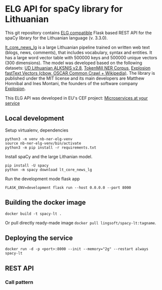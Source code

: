 # ELG API for spaCy library for Lithuanian

This git repository contains [ELG compatible](https://european-language-grid.readthedocs.io/en/stable/all/A3_API/LTInternalAPI.html) Flask based REST API for the spaCy library for the Lithuanian language (v. 3.3.0).

[lt_core_news_lg](https://spacy.io/models/lt#lt_core_news_lg) is a large Lithuanian pipeline trained on written web text (blogs, news, comments), that includes vocabulary, syntax and entities. It has a large word vector table with 500000 keys and 500000 unique vectors (300 dimensions). The model was developed based on the following datasets: [UD Lithuanian ALKSNIS v2.8](https://github.com/UniversalDependencies/UD_Lithuanian-ALKSNIS), [TokenMill NER Corpus](https://www.tokenmill.lt/), [Explosion fastText Vectors (cbow, OSCAR Common Crawl + Wikipedia)](https://spacy.io/). The library is published under the MIT license and its main developers are Matthew Honnibal and Ines Montani, the founders of the software company [Explosion](https://explosion.ai/).


This ELG API was developed in EU's CEF project: [Microservices at your service](https://www.lingsoft.fi/en/microservices-at-your-service-bridging-gap-between-nlp-research-and-industry)

## Local development

Setup virtualenv, dependencies
```
python3 -m venv nb-ner-elg-venv
source nb-ner-elg-venv/bin/activate
python3 -m pip install -r requirements.txt
```

Install spaCy and the large Lithanian model.

```
pip install -U spacy
python -m spacy download lt_core_news_lg
```

Run the development mode flask app
```
FLASK_ENV=development flask run --host 0.0.0.0 --port 8000
```

## Building the docker image

```
docker build -t spacy-lt .
```

Or pull directly ready-made image `docker pull lingsoft/spacy-lt:tagname`.

## Deploying the service

```
docker run -d -p <port>:8000 --init --memory="2g" --restart always spacy-lt
```

## REST API

### Call pattern
